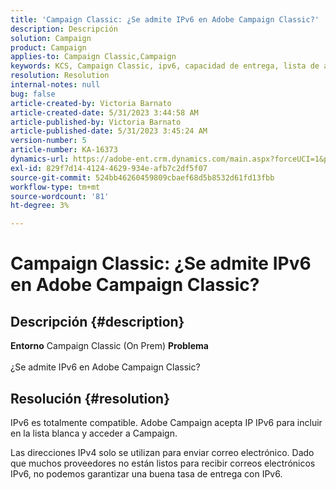 ```yaml
---
title: 'Campaign Classic: ¿Se admite IPv6 en Adobe Campaign Classic?'
description: Descripción
solution: Campaign
product: Campaign
applies-to: Campaign Classic,Campaign
keywords: KCS, Campaign Classic, ipv6, capacidad de entrega, lista de admitidos
resolution: Resolution
internal-notes: null
bug: false
article-created-by: Victoria Barnato
article-created-date: 5/31/2023 3:44:58 AM
article-published-by: Victoria Barnato
article-published-date: 5/31/2023 3:45:24 AM
version-number: 5
article-number: KA-16373
dynamics-url: https://adobe-ent.crm.dynamics.com/main.aspx?forceUCI=1&pagetype=entityrecord&etn=knowledgearticle&id=66d40181-65ff-ed11-8f6e-6045bd006149
exl-id: 829f7d14-4124-4629-934e-afb7c2df5f07
source-git-commit: 524bb46260459809cbaef68d5b8532d61fd13fbb
workflow-type: tm+mt
source-wordcount: '81'
ht-degree: 3%

---
```


# Campaign Classic: ¿Se admite IPv6 en Adobe Campaign Classic?

## Descripción {#description}

<b>Entorno</b>
Campaign Classic (On Prem)
<b>Problema</b><br><br>¿Se admite IPv6 en Adobe Campaign Classic?<br>

## Resolución {#resolution}


IPv6 es totalmente compatible. Adobe Campaign acepta IP IPv6 para incluir en la lista blanca y acceder a Campaign.

Las direcciones IPv4 solo se utilizan para enviar correo electrónico. Dado que muchos proveedores no están listos para recibir correos electrónicos IPv6, no podemos garantizar una buena tasa de entrega con IPv6.

